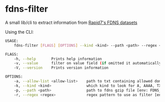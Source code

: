 # fdns-filter

A small lib/cli to extract information from [Rapid7's FDNS datasets](https://opendata.rapid7.com/sonar.fdns_v2/)

Using the CLI:

```bash
USAGE:
    fdns-filter [FLAGS] [OPTIONS] --kind <kind> --path <path> --regex <regex>

FLAGS:
    -h, --help       Prints help information
    -v, --value      filter on value field (if omitted it automatically uses the name field)
    -V, --version    Prints version information

OPTIONS:
    -a, --allow-list <allow-list>    path to txt containing allowed domains [env: FDNS_ALLOW_LIST=]
    -k, --kind <kind>                which kind to look for A, AAAA, TXT, MX or CNAME [env: FDNS_KIND=]
    -p, --path <path>                path to fdns gzip file [env: FDNS_PATH=]
    -r, --regex <regex>              regex pattern to use as filter [env: FDNS_REGEX=]
```
